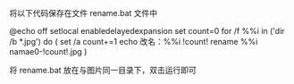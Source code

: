 将以下代码保存在文件 rename.bat 文件中

@echo off
setlocal enabledelayedexpansion
set count=0
for /f %%i in ('dir /b *.jpg') do (
    set /a count+=1
    echo 改名：%%i !count!
    rename %%i namae0-!count!.jpg
)

将 rename.bat 放在与图片同一目录下，双击运行即可
